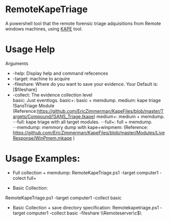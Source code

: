 # RemoteKapeTriage
A powershell tool that the remote forensic triage adquisitions from Remote windows machines, using [KAPE](https://www.kroll.com/en/insights/publications/cyber/kroll-artifact-parser-extractor-kape) tool.


# Usage Help
Arguments
* -help: Display help and command refecences
* -target: machine to acquire
* -fileshare: Where do you want to save your evidence. Your Default is: [$fileshare]
* -collect: The evidence collection level  
basic: Just eventlogs. 
basic+: basic + memdump. 
medium: kape triage !SansTriage Module (Reference:https://github.com/EricZimmerman/KapeFiles/blob/master/Targets/Compound/!SANS_Triage.tkape)
medium+: medium + memdump. 
⋅⋅⋅full: kape triage with all target modules. 
⋅⋅⋅full+: full + memdump. 
⋅⋅⋅memdump: memmory dump with kape+winpmem: (Reference: https://github.com/EricZimmerman/KapeFiles/blob/master/Modules/LiveResponse/WinPmem.mkape )

# Usage Examples:

* Full collection + memdump:
RemoteKapeTriage.ps1 -target computer1 -colect full+ 

* Basic Collection:

RemoteKapeTriage.ps1 -target computer1 -collect basic 

* Basic Collection + save directory specification:
Remotekapetriage.ps1 -target computer1 -collect basic -fileshare \\\Remoteserver\c$\ 
